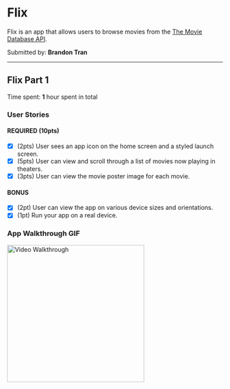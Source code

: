 # Flix

Flix is an app that allows users to browse movies from the [The Movie Database API](http://docs.themoviedb.apiary.io/#).

Submitted by: **Brandon Tran**

---

## Flix Part 1

Time spent: **1** hour spent in total

### User Stories

#### REQUIRED (10pts)
- [X] (2pts) User sees an app icon on the home screen and a styled launch screen.
- [X] (5pts) User can view and scroll through a list of movies now playing in theaters.
- [X] (3pts) User can view the movie poster image for each movie.

#### BONUS
- [X] (2pt) User can view the app on various device sizes and orientations.
- [X] (1pt) Run your app on a real device.

### App Walkthrough GIF

<img src='https://github.com/bwpn/Flix/blob/main/Walkthrough1.gif?raw=true' title='Video Walkthrough' width='320px' alt='Video Walkthrough' />
